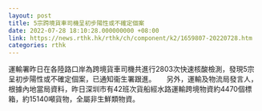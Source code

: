 ```yaml
---
layout: post
title: 5宗跨境貨車司機呈初步陽性或不確定個案
date: 2022-07-28 18:10:28.000000000 +08:00
link: https://news.rthk.hk/rthk/ch/component/k2/1659807-20220728.htm
categories: rthk
---
```


運輸署昨日在各陸路口岸為跨境貨車司機共進行2803次快速核酸檢測，發現5宗呈初步陽性或不確定個案，已通知衞生署跟進。
　
另外，運輸及物流局發言人，根據內地當局資料，昨日深圳市有42班次貨船經水路運輸跨境物資約4470個標箱，約15140噸貨物，全屬非生鮮類物資。
